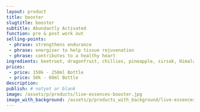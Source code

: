 ```yaml
---
layout: product
title: booster
slugtitle: booster
subtitle: Abundantly Activated
function: pre & post work out
selling-points:
 - phrase: strengthens endurance
 - phrase: energiser to help tissue rejuvenation
 - phrase: contributes to a healthy heart
ingredients: beetroot, dragonfruit, chillies, pineapple, sirsak, Himalayan and sea salt.
prices:
 - price: 150k - 250ml Bottle
 - price: 50k - 60ml Bottle
description:
publish: # notyet or blank
image: /assets/p/products/live-essences-booster.jpg
image_with_background: /assets/p/products_with_background/live-essences-booster.jpg
---
```

